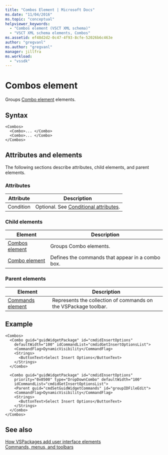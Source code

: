 ```yaml
---
title: "Combos Element | Microsoft Docs"
ms.date: "11/04/2016"
ms.topic: "conceptual"
helpviewer_keywords: 
  - "Combos element (VSCT XML schema)"
  - "VSCT XML schema elements, Combos"
ms.assetid: ef48d2d2-0c47-4f93-8cfe-52026b6c463e
author: "gregvanl"
ms.author: "gregvanl"
manager: jillfra
ms.workload: 
  - "vssdk"
---
```

# Combos element
Groups [Combo element](../extensibility/combo-element.md) elements.  
  
## Syntax  
  
```  
<Combos>  
  <Combo>... </Combo>  
  <Combo>... </Combo>  
</Combos>  
```  
  
## Attributes and elements  
 The following sections describe attributes, child elements, and parent elements.  
  
### Attributes  
  
|Attribute|Description|  
|---------------|-----------------|  
|Condition|Optional. See [Conditional attributes](../extensibility/vsct-xml-schema-conditional-attributes.md).|  
  
### Child elements  
  
|Element|Description|  
|-------------|-----------------|  
|[Combos element](../extensibility/combos-element.md)|Groups Combo elements.|  
|[Combo element](../extensibility/combo-element.md)|Defines the commands that appear in a combo box.|  
  
### Parent elements  
  
|Element|Description|  
|-------------|-----------------|  
|[Commands element](../extensibility/commands-element.md)|Represents the collection of commands on the VSPackage toolbar.|  
  
## Example  
  
```  
<Combos>  
  <Combo guid="guidWidgetPackage" id="cmdidInsertOptions"  
    defaultWidth="100" idCommandList="cmdidGetInsertOptionsList">  
    <CommandFlag>DynamicVisibility</CommandFlag>  
    <Strings>  
      <ButtonText>Select Insert Options</ButtonText>  
    </Strings>  
  </Combo>  
  
  <Combo guid="guidWidgetPackage" id="cmdidInsertOptions"  
    priority="0x0500" type="DropDownCombo" defaultWidth="100"  
    idCommandList="cmdidGetInsertOptionsList">  
    <Parent guid="cmdSetGuidWidgetCommands" id="groupIDFileEdit">  
    <CommandFlag>DynamicVisibility</CommandFlag>  
    <Strings>  
      <ButtonText>Select Insert Options</ButtonText>  
    </Strings>  
  </Combo>  
</Combos>  
```  
  
## See also  
 [How VSPackages add user interface elements](../extensibility/internals/how-vspackages-add-user-interface-elements.md)   
 [Commands, menus, and toolbars](../extensibility/internals/commands-menus-and-toolbars.md)
